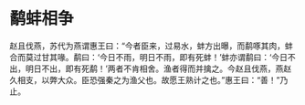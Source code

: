 # 鹬蚌相争

赵且伐燕，苏代为燕谓惠王曰：“今者臣来，过易水，蚌方出曝，而鹬啄其肉，蚌合而莫过甘其喙。鹬曰：‘今日不雨，明日不雨，即有死蚌！’蚌亦谓鹬曰：‘今日不出，明日不出，即有死鹬！’两者不肯相舍。渔者得而并擒之。今赵且伐燕，燕赵久相支，以弊大众。臣恐强秦之为渔父也。故愿王熟计之也。”惠王曰：“善！”乃止。
 